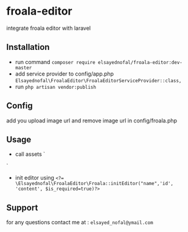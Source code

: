 # froala-editor
integrate froala editor with laravel 

## Installation
- run command `composer require elsayednofal/froala-editor:dev-master`
- add service provider to config/app.php `Elsayednofal\FroalaEditor\FroalaEditorServiceProvider::class,`
- run `php artisan vendor:publish`

## Config
add you upload image url  and remove image url in config/froala.php

## Usage 
- call assets `<?= \Elsayednofal\FroalaEditor\Froala::initCss()?>

<?= \Elsayednofal\FroalaEditor\Froala::initJs()?>`

- init editor using `<?= \Elsayednofal\FroalaEditor\Froala::initEditor("name",'id', 'content', $is_required=true)?>`


## Support
 for any questions contact me at : `elsayed_nofal@ymail.com`
